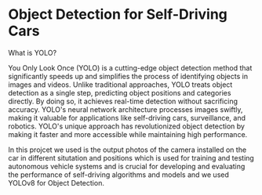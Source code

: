 # Object Detection for Self-Driving Cars

What is YOLO?

You Only Look Once (YOLO) is a cutting-edge object detection method that significantly speeds up and simplifies the process of identifying objects in images and videos. Unlike traditional approaches, YOLO treats object detection as a single step, predicting object positions and categories directly.
By doing so, it achieves real-time detection without sacrificing accuracy. YOLO's neural network architecture processes images swiftly, making it valuable for applications like self-driving cars, surveillance, and robotics.
YOLO's unique approach has revolutionized object detection by making it faster and more accessible while maintaining high performance.

In this projcet we used is the output photos of the camera installed on the car in different situtation and positions which is used for training and testing autonomous vehicle systems and is crucial for developing and evaluating the performance of self-driving algorithms and models and we used YOLOv8 for Object Detection.

